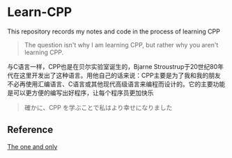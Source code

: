 # Learn-CPP

This repository records my notes and code in the process of learning CPP

> The question isn't why I am learning CPP, but rather why you aren't learning CPP.

与C语言一样，CPP也是在贝尔实验室诞生的，Bjarne Stroustrup于20世纪80年代在这里开发出了这种语言。用他自己的话来说：CPP主要是为了我和我的朋友不必再使用汇编语言、C语言或其他现代高级语言来编程而设计的。它的主要功能是可以更方便的编写出好程序，让每个程序员更加快乐

>確かに、CPP を学ぶことで私はより幸せになりました

## Reference

[The one and only](https://www.stroustrup.com/)

